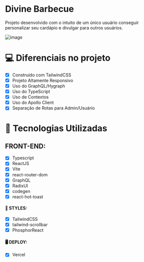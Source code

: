 # Divine Barbecue

Projeto desenvolvido com o intuito de um único usuário conseguir personalizar seu cardápio e divulgar para outros usuários.

![image](https://user-images.githubusercontent.com/104099580/219885393-43bc8ec3-2f13-4d6d-9a40-44ddef6c9694.png)

# 💻 Diferenciais no projeto

- [x] Construído com TailwindCSS
- [x] Projeto Altamente Responsivo
- [x] Uso do GraphQL/Hygraph
- [x] Uso do TypeScript
- [x] Uso de Contextos
- [x] Uso do Apollo Client
- [x] Separação de Rotas para Admin/Usuário

# 🚀 Tecnologias Utilizadas

  ## FRONT-END:
   - [x] Typescript
   - [x] ReactJS
   - [x] Vite
   - [x] react-router-dom
   - [x] GraphQL
   - [x] RadixUI
   - [x] codegen
   - [x] react-hot-toast

  #### 🎨 STYLES:
   - [x] TailwindCSS
   - [x] tailwind-scrollbar
   - [x] PhosphorReact

#### 🖥 DEPLOY:
 - [x] Vercel
